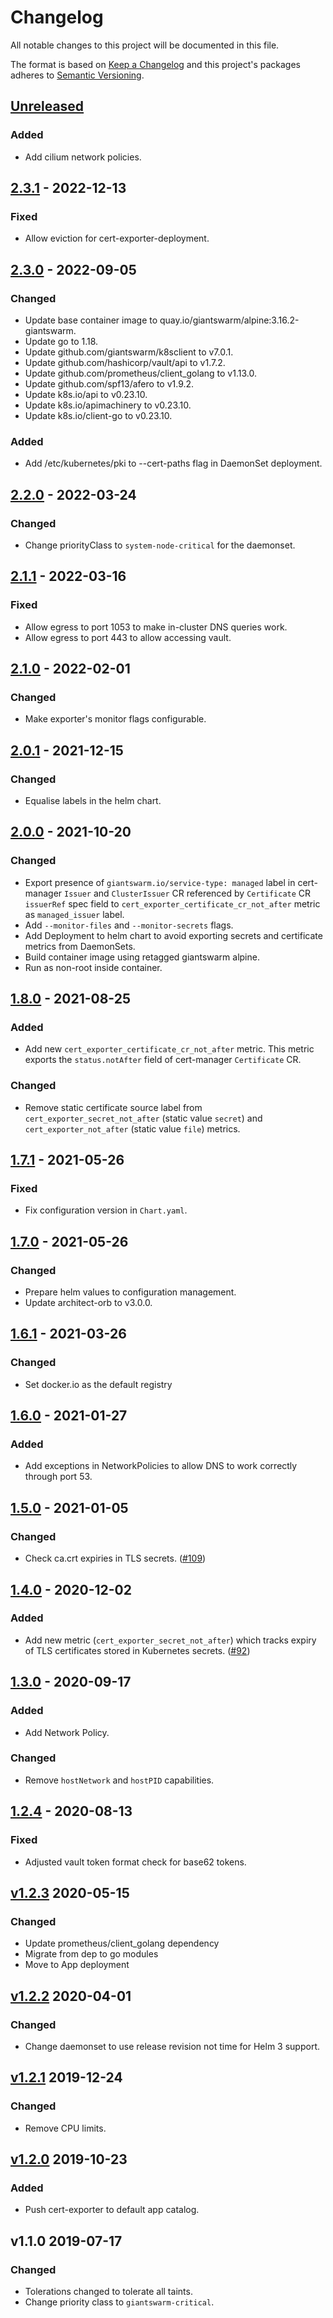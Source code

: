 # Changelog

All notable changes to this project will be documented in this file.

The format is based on [Keep a Changelog](http://keepachangelog.com/en/1.0.0/)
and this project's packages adheres to [Semantic Versioning](http://semver.org/spec/v2.0.0.html).

## [Unreleased]

### Added

- Add cilium network policies.

## [2.3.1] - 2022-12-13

### Fixed

- Allow eviction for cert-exporter-deployment.

## [2.3.0] - 2022-09-05

### Changed

- Update base container image to quay.io/giantswarm/alpine:3.16.2-giantswarm.
- Update go to 1.18.
- Update github.com/giantswarm/k8sclient to v7.0.1.
- Update github.com/hashicorp/vault/api to v1.7.2.
- Update github.com/prometheus/client_golang to v1.13.0.
- Update github.com/spf13/afero to v1.9.2.
- Update k8s.io/api to v0.23.10.
- Update k8s.io/apimachinery to v0.23.10.
- Update k8s.io/client-go to v0.23.10.

### Added

- Add /etc/kubernetes/pki to --cert-paths flag in DaemonSet deployment.

## [2.2.0] - 2022-03-24

### Changed

- Change priorityClass to `system-node-critical` for the daemonset.

## [2.1.1] - 2022-03-16

### Fixed

- Allow egress to port 1053 to make in-cluster DNS queries work.
- Allow egress to port 443 to allow accessing vault.

## [2.1.0] - 2022-02-01

### Changed

- Make exporter's monitor flags configurable.

## [2.0.1] - 2021-12-15

### Changed

- Equalise labels in the helm chart.

## [2.0.0] - 2021-10-20

### Changed

- Export presence of `giantswarm.io/service-type: managed` label in cert-manager `Issuer` and `ClusterIssuer` CR referenced by `Certificate` CR `issuerRef` spec field to `cert_exporter_certificate_cr_not_after` metric as `managed_issuer` label.
- Add `--monitor-files` and `--monitor-secrets` flags.
- Add Deployment to helm chart to avoid exporting secrets and certificate metrics from DaemonSets.
- Build container image using retagged giantswarm alpine.
- Run as non-root inside container.

## [1.8.0] - 2021-08-25

### Added

- Add new `cert_exporter_certificate_cr_not_after` metric. This metric exports the `status.notAfter` field of cert-manager `Certificate` CR.

### Changed

- Remove static certificate source label from `cert_exporter_secret_not_after` (static value `secret`) and `cert_exporter_not_after` (static value `file`) metrics.

## [1.7.1] - 2021-05-26

### Fixed

- Fix configuration version in `Chart.yaml`.

## [1.7.0] - 2021-05-26

### Changed

- Prepare helm values to configuration management.
- Update architect-orb to v3.0.0.

## [1.6.1] - 2021-03-26

### Changed

- Set docker.io as the default registry

## [1.6.0] - 2021-01-27

### Added

- Add exceptions in NetworkPolicies to allow DNS to work correctly through port 53.

## [1.5.0] - 2021-01-05

### Changed

- Check ca.crt expiries in TLS secrets. ([#109](https://github.com/giantswarm/cert-exporter/pull/109))

## [1.4.0] - 2020-12-02

### Added

- Add new metric (`cert_exporter_secret_not_after`) which tracks expiry of TLS certificates stored in Kubernetes secrets. ([#92](https://github.com/giantswarm/cert-exporter/pull/92))

## [1.3.0] - 2020-09-17

### Added

- Add Network Policy.

### Changed

- Remove `hostNetwork` and `hostPID` capabilities.

## [1.2.4] - 2020-08-13

### Fixed

- Adjusted vault token format check for base62 tokens.

## [v1.2.3] 2020-05-15

### Changed
- Update prometheus/client_golang dependency
- Migrate from dep to go modules
- Move to App deployment

## [v1.2.2] 2020-04-01

### Changed

- Change daemonset to use release revision not time for Helm 3 support.

## [v1.2.1] 2019-12-24

### Changed

- Remove CPU limits.

## [v1.2.0] 2019-10-23

### Added

- Push cert-exporter to default app catalog.

## v1.1.0 2019-07-17

### Changed

- Tolerations changed to tolerate all taints.
- Change priority class to `giantswarm-critical`.

[Unreleased]: https://github.com/giantswarm/cert-exporter/compare/v2.3.1...HEAD
[2.3.1]: https://github.com/giantswarm/cert-exporter/compare/v2.3.0...v2.3.1
[2.3.0]: https://github.com/giantswarm/cert-exporter/compare/v2.2.0...v2.3.0
[2.2.0]: https://github.com/giantswarm/cert-exporter/compare/v2.1.1...v2.2.0
[2.1.1]: https://github.com/giantswarm/cert-exporter/compare/v2.1.0...v2.1.1
[2.1.0]: https://github.com/giantswarm/cert-exporter/compare/v2.0.1...v2.1.0
[2.0.1]: https://github.com/giantswarm/cert-exporter/compare/v2.0.0...v2.0.1
[2.0.0]: https://github.com/giantswarm/cert-exporter/compare/v1.8.0...v2.0.0
[1.8.0]: https://github.com/giantswarm/cert-exporter/compare/v1.7.1...v1.8.0
[1.7.1]: https://github.com/giantswarm/cert-exporter/compare/v1.7.0...v1.7.1
[1.7.0]: https://github.com/giantswarm/cert-exporter/compare/v1.6.1...v1.7.0
[1.6.1]: https://github.com/giantswarm/cert-exporter/compare/v1.6.0...v1.6.1
[1.6.0]: https://github.com/giantswarm/cert-exporter/compare/v1.5.0...v1.6.0
[1.5.0]: https://github.com/giantswarm/cert-exporter/compare/v1.4.0...v1.5.0
[1.4.0]: https://github.com/giantswarm/cert-exporter/compare/v1.3.0...v1.4.0
[1.3.0]: https://github.com/giantswarm/cert-exporter/compare/v1.2.4...v1.3.0
[1.2.4]: https://github.com/giantswarm/cert-exporter/compare/v1.2.3...v1.2.4
[v1.2.3]: https://github.com/giantswarm/cert-exporter/compare/v1.2.2...v1.2.3
[v1.2.2]: https://github.com/giantswarm/cert-exporter/compare/v1.2.1...v1.2.2
[v1.2.1]: https://github.com/giantswarm/cert-exporter/compare/v1.2.0...v1.2.1
[v1.2.0]: https://github.com/giantswarm/cert-exporter/releases/tag/v1.2.0
